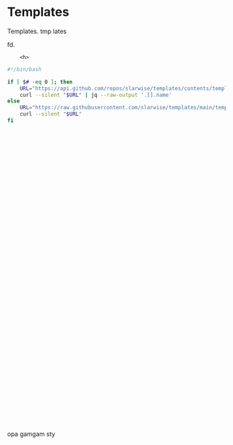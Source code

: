 # Templates

Templates. tmp lates

fd.

        <h>

```sh
#!/bin/bash

if [ $# -eq 0 ]; then
    URL="https://api.github.com/repos/slarwise/templates/contents/templates"
    curl --silent "$URL" | jq --raw-output '.[].name'
else
    URL="https://raw.githubusercontent.com/slarwise/templates/main/templates/${1}"
    curl --silent "$URL"
fi
```

<html>
    <br>
    <br>
    <br>
    <br>
    <br>
    <br>
    <br>
    <br>
    <br>
    <br>
    <br>
    <br>
    <br>
    <br>
    <br>
    <br>
    <br>
    <br>
    <br>
    <br>
    <br>
    <br>
    <br>
    <br>
    <br>
    <br>
    <br>
    <br>
    <br>
    <br>
    <br>
    <br>
    <br>
    <br>
    <br>
    <br>
    <br>
    <br>
    <br>
    <br>

opa gamgam sty

</html>
